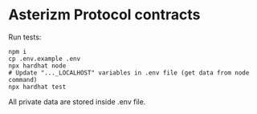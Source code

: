 # Asterizm Protocol contracts

Run tests:
```shell
npm i
cp .env.example .env
npx hardhat node
# Update "..._LOCALHOST" variables in .env file (get data from node command)
npx hardhat test
```

All private data are stored inside .env file.
